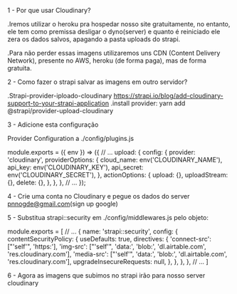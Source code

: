 1 - Por que usar Cloudinary?

.Iremos utilizar o heroku pra hospedar nosso site gratuitamente, no entanto, ele tem como premissa desligar o dyno(server) e quanto é reiniciado ele zera os dados salvos, apagando a pasta uploads do strapi.

.Para não perder essas imagens utilizaremos uns CDN (Content Delivery Network), presente no AWS, heroku (de forma paga), mas de forma gratuita. 

2 - Como fazer o strapi salvar as imagens em outro servidor?

.Strapi-provider-iploado-cloudinary
https://strapi.io/blog/add-cloudinary-support-to-your-strapi-application
.install provider: yarn add @strapi/provider-upload-cloudinary

3 - Adicione esta configuração 

Provider Configuration a ./config/plugins.js

module.exports = ({ env }) => ({
  // ...
  upload: {
    config: {
      provider: 'cloudinary',
      providerOptions: {
        cloud_name: env('CLOUDINARY_NAME'),
        api_key: env('CLOUDINARY_KEY'),
        api_secret: env('CLOUDINARY_SECRET'),
      },
      actionOptions: {
        upload: {},
        uploadStream: {},
        delete: {},
      },
    },
  },
  // ...
});

4 - Crie uma conta no Cloudinary e pegue os dados do server
pnnogde@gmail.com(sign up google)

5 - Substitua strapi::security em ./config/middlewares.js pelo objeto:

module.exports = [
  // ...
  {
    name: 'strapi::security',
    config: {
      contentSecurityPolicy: {
        useDefaults: true,
        directives: {
          'connect-src': ["'self'", 'https:'],
          'img-src': ["'self'", 'data:', 'blob:', 'dl.airtable.com', 'res.cloudinary.com'],
          'media-src': ["'self'", 'data:', 'blob:', 'dl.airtable.com', 'res.cloudinary.com'],
          upgradeInsecureRequests: null,
        },
      },
    },
  },
  // ...
]

6 - Agora as imagens que subimos no strapi irão para nosso server cloudinary
